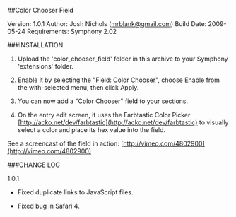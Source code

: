 
##Color Chooser Field

Version: 1.0.1
Author: Josh Nichols (mrblank@gmail.com)
Build Date: 2009-05-24
Requirements: Symphony 2.02


###INSTALLATION

1. Upload the 'color\_chooser\_field' folder in this archive to your Symphony 'extensions' folder.

2. Enable it by selecting the "Field: Color Chooser", choose Enable from the with-selected menu, then click Apply.

3. You can now add a "Color Chooser" field to your sections.

4. On the entry edit screen, it uses the Farbtastic Color Picker [http://acko.net/dev/farbtastic](http://acko.net/dev/farbtastic) to visually select a color and place its hex value into the field. 

See a screencast of the field in action: [http://vimeo.com/4802900](http://vimeo.com/4802900)


###CHANGE LOG

1.0.1

* Fixed duplicate links to JavaScript files.

* Fixed bug in Safari 4.